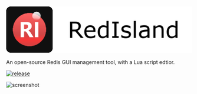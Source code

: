 ![](logo_banner.png)

An open-source Redis GUI management tool, with a Lua script edtior.

[![release](https://img.shields.io/badge/release-v1.0-blue.svg)](https://github.com/e1y4r/RedIsland/releases)

![screenshot](https://s1.ax1x.com/2022/04/01/q4mAYT.png)
